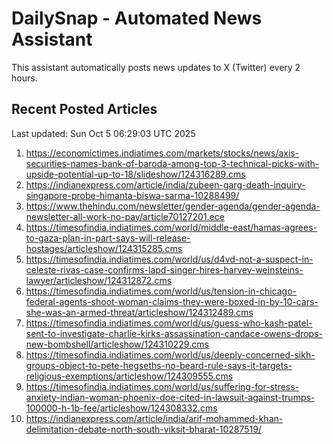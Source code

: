 # DailySnap - Automated News Assistant

This assistant automatically posts news updates to X (Twitter) every 2 hours.

## Recent Posted Articles

Last updated: Sun Oct  5 06:29:03 UTC 2025

1. https://economictimes.indiatimes.com/markets/stocks/news/axis-securities-names-bank-of-baroda-among-top-3-technical-picks-with-upside-potential-up-to-18/slideshow/124316289.cms
2. https://indianexpress.com/article/india/zubeen-garg-death-inquiry-singapore-probe-himanta-biswa-sarma-10288499/
3. https://www.thehindu.com/newsletter/gender-agenda/gender-agenda-newsletter-all-work-no-pay/article70127201.ece
4. https://timesofindia.indiatimes.com/world/middle-east/hamas-agrees-to-gaza-plan-in-part-says-will-release-hostages/articleshow/124315285.cms
5. https://timesofindia.indiatimes.com/world/us/d4vd-not-a-suspect-in-celeste-rivas-case-confirms-lapd-singer-hires-harvey-weinsteins-lawyer/articleshow/124312872.cms
6. https://timesofindia.indiatimes.com/world/us/tension-in-chicago-federal-agents-shoot-woman-claims-they-were-boxed-in-by-10-cars-she-was-an-armed-threat/articleshow/124312489.cms
7. https://timesofindia.indiatimes.com/world/us/guess-who-kash-patel-sent-to-investigate-charlie-kirks-assassination-candace-owens-drops-new-bombshell/articleshow/124310229.cms
8. https://timesofindia.indiatimes.com/world/us/deeply-concerned-sikh-groups-object-to-pete-hegseths-no-beard-rule-says-it-targets-religious-exemptions/articleshow/124309555.cms
9. https://timesofindia.indiatimes.com/world/us/suffering-for-stress-anxiety-indian-woman-phoenix-doe-cited-in-lawsuit-against-trumps-100000-h-1b-fee/articleshow/124308332.cms
10. https://indianexpress.com/article/india/arif-mohammed-khan-delimitation-debate-north-south-viksit-bharat-10287519/
